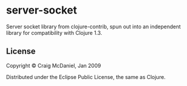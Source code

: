# server-socket

Server socket library from clojure-contrib, spun out into an
independent library for compatibility with Clojure 1.3.

## License

Copyright © Craig McDaniel, Jan 2009

Distributed under the Eclipse Public License, the same as Clojure.
